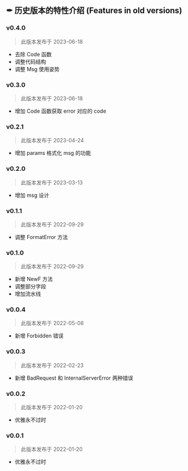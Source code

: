## ✒ 历史版本的特性介绍 (Features in old versions)

### v0.4.0

> 此版本发布于 2023-06-18

* 去除 Code 函数
* 调整代码结构
* 调整 Msg 使用姿势

### v0.3.0

> 此版本发布于 2023-06-18

* 增加 Code 函数获取 error 对应的 code

### v0.2.1

> 此版本发布于 2023-04-24

* 增加 params 格式化 msg 的功能

### v0.2.0

> 此版本发布于 2023-03-13

* 增加 msg 设计

### v0.1.1

> 此版本发布于 2022-09-29

* 调整 FormatError 方法

### v0.1.0

> 此版本发布于 2022-09-29

* 新增 NewF 方法
* 调整部分字段
* 增加流水线

### v0.0.4

> 此版本发布于 2022-05-08

* 新增 Forbidden 错误

### v0.0.3

> 此版本发布于 2022-02-23

* 新增 BadRequest 和 InternalServerError 两种错误

### v0.0.2

> 此版本发布于 2022-01-20

* 优雅永不过时

### v0.0.1

> 此版本发布于 2022-01-20

* 优雅永不过时